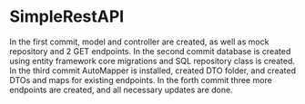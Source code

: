 # SimpleRestAPI

In the first commit, model and controller are created, as well as mock repository and 2 GET endpoints.
In the second commit database is created using entity framework core migrations and SQL repository class is created.
In the third commit AutoMapper is installed, created DTO folder, and created DTOs and maps for existing endpoints.
In the forth commit three more endpoints are created, and all necessary updates are done.
